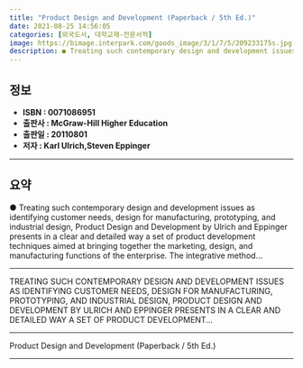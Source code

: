 ```yaml
---
title: "Product Design and Development (Paperback / 5th Ed.)"
date: 2021-08-25 14:56:05
categories: [외국도서, 대학교재-전문서적]
image: https://bimage.interpark.com/goods_image/3/1/7/5/209233175s.jpg
description: ● Treating such contemporary design and development issues as identifying customer needs, design for manufacturing, prototyping, and industrial design, Product
---
```


## **정보**

- **ISBN : 0071086951**
- **출판사 : McGraw-Hill Higher Education**
- **출판일 : 20110801**
- **저자 : Karl Ulrich,Steven Eppinger**

------



## **요약**

●  Treating such contemporary design and development issues as identifying customer needs, design for manufacturing, prototyping, and industrial design, Product Design and Development by Ulrich and Eppinger presents in a clear and detailed way a set of product development techniques aimed at bringing together the marketing, design, and manufacturing functions of the enterprise. The integrative method...

------

TREATING SUCH CONTEMPORARY DESIGN AND DEVELOPMENT ISSUES AS IDENTIFYING CUSTOMER NEEDS, DESIGN FOR MANUFACTURING, PROTOTYPING, AND INDUSTRIAL DESIGN, PRODUCT DESIGN AND DEVELOPMENT BY ULRICH AND EPPINGER PRESENTS IN A CLEAR AND DETAILED WAY A SET OF PRODUCT DEVELOPMENT... 

------


Product Design and Development (Paperback / 5th Ed.) 

------


